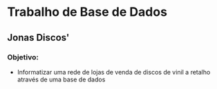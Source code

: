 # Trabalho de Base de Dados 
## Jonas Discos'
### Objetivo: 
- Informatizar uma rede de lojas de venda de discos de vinil a retalho através de uma base de dados 
